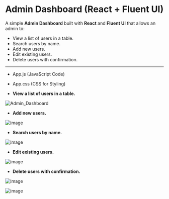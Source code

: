 # Admin Dashboard (React + Fluent UI)

A simple **Admin Dashboard** built with **React** and **Fluent UI** that allows an admin to:
- View a list of users in a table.
- Search users by name.
- Add new users.
- Edit existing users.
- Delete users with confirmation.

 *************************************************************************************************** 

- App.js (JavaScript Code)
- App.css (CSS for Styling)

- **View a list of users in a table.**
  
![Admin_Dashboard](https://github.com/user-attachments/assets/6a6b4fa6-5dfb-4c52-b443-362c55df200a)



- **Add new users.**
  
![image](https://github.com/user-attachments/assets/e52572b8-6f6d-43a3-a1f2-9226a740c5ff)



- **Search users by name.**
  
![image](https://github.com/user-attachments/assets/78c60b2b-4735-4da8-a1d1-c2432a09ba27)


- **Edit existing users.**
  
![image](https://github.com/user-attachments/assets/ff22aeb1-f7f2-490f-8d88-3bf01837bcf7)


- **Delete users with confirmation.**
  
![image](https://github.com/user-attachments/assets/12d2c724-efea-4cac-83d2-942e6aaaeef2)

![image](https://github.com/user-attachments/assets/fd38c459-543b-441b-b381-b090a802113c)

